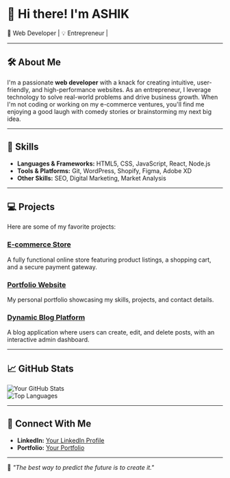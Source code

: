 # 👋 Hi there! I'm ASHIK  
🚀 Web Developer | 💡 Entrepreneur | 

---

## 🛠️ About Me  
I'm a passionate **web developer** with a knack for creating intuitive, user-friendly, and high-performance websites. As an entrepreneur, I leverage technology to solve real-world problems and drive business growth. When I'm not coding or working on my e-commerce ventures, you'll find me enjoying a good laugh with comedy stories or brainstorming my next big idea.

---

## 🌟 Skills  
- **Languages & Frameworks:** HTML5, CSS, JavaScript, React, Node.js  
- **Tools & Platforms:** Git, WordPress, Shopify, Figma, Adobe XD    
- **Other Skills:** SEO, Digital Marketing, Market Analysis  

---

## 💻 Projects  
Here are some of my favorite projects:  

### [E-commerce Store](https://github.com/yourusername/ecommerce-store)  
A fully functional online store featuring product listings, a shopping cart, and a secure payment gateway.  

### [Portfolio Website](https://github.com/yourusername/portfolio-website)  
My personal portfolio showcasing my skills, projects, and contact details.  

### [Dynamic Blog Platform](https://github.com/yourusername/dynamic-blog-platform)  
A blog application where users can create, edit, and delete posts, with an interactive admin dashboard.  

---

## 📈 GitHub Stats  
![Your GitHub Stats](https://github-readme-stats.vercel.app/api?username=yourusername&show_icons=true&theme=radical)  
![Top Languages](https://github-readme-stats.vercel.app/api/top-langs/?username=yourusername&layout=compact&theme=radical)  

---

## 🤝 Connect With Me  
- **LinkedIn:** [Your LinkedIn Profile](https://linkedin.com/in/yourusername)  
- **Portfolio:** [Your Portfolio](https://yourportfolio.com)  

---

🌟 _"The best way to predict the future is to create it."_  
